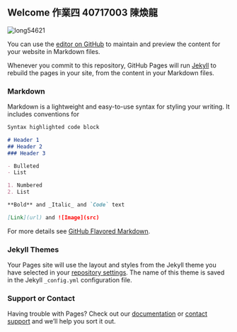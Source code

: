 ## Welcome 作業四 40717003 陳煥龍


![long54621](https://www.google.com/url?sa=i&url=https%3A%2F%2Fnews.ltn.com.tw%2Fnews%2Fworld%2Fbreakingnews%2F2751603&psig=AOvVaw2m4WmPgKE_w3hHZh_5Ql-m&ust=1616816710076000&source=images&cd=vfe&ved=0CAIQjRxqFwoTCIjDvOCFze8CFQAAAAAdAAAAABAD)  


You can use the [editor on GitHub](https://github.com/long54621/long54621.github.io/edit/main/README.md) to maintain and preview the content for your website in Markdown files.

Whenever you commit to this repository, GitHub Pages will run [Jekyll](https://jekyllrb.com/) to rebuild the pages in your site, from the content in your Markdown files.

### Markdown

Markdown is a lightweight and easy-to-use syntax for styling your writing. It includes conventions for

```markdown
Syntax highlighted code block

# Header 1
## Header 2
### Header 3

- Bulleted
- List

1. Numbered
2. List

**Bold** and _Italic_ and `Code` text

[Link](url) and ![Image](src)
```

For more details see [GitHub Flavored Markdown](https://guides.github.com/features/mastering-markdown/).

### Jekyll Themes

Your Pages site will use the layout and styles from the Jekyll theme you have selected in your [repository settings](https://github.com/long54621/long54621.github.io/settings). The name of this theme is saved in the Jekyll `_config.yml` configuration file.

### Support or Contact

Having trouble with Pages? Check out our [documentation](https://docs.github.com/categories/github-pages-basics/) or [contact support](https://support.github.com/contact) and we’ll help you sort it out.

